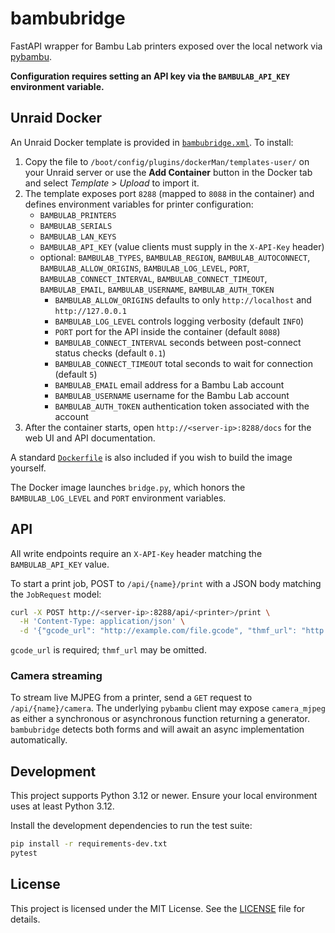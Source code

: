 # bambubridge

FastAPI wrapper for Bambu Lab printers exposed over the local network via [pybambu](https://pypi.org/project/pybambu/).

**Configuration requires setting an API key via the `BAMBULAB_API_KEY` environment variable.**

## Unraid Docker

An Unraid Docker template is provided in [`bambubridge.xml`](bambubridge.xml). To install:

1. Copy the file to `/boot/config/plugins/dockerMan/templates-user/` on your Unraid server or use the **Add Container** button in the Docker tab and select *Template* > *Upload* to import it.
2. The template exposes port `8288` (mapped to `8088` in the container) and defines environment variables for printer configuration:
   - `BAMBULAB_PRINTERS`
   - `BAMBULAB_SERIALS`
   - `BAMBULAB_LAN_KEYS`
   - `BAMBULAB_API_KEY` (value clients must supply in the `X-API-Key` header)
   - optional: `BAMBULAB_TYPES`, `BAMBULAB_REGION`, `BAMBULAB_AUTOCONNECT`, `BAMBULAB_ALLOW_ORIGINS`, `BAMBULAB_LOG_LEVEL`, `PORT`, `BAMBULAB_CONNECT_INTERVAL`, `BAMBULAB_CONNECT_TIMEOUT`, `BAMBULAB_EMAIL`, `BAMBULAB_USERNAME`, `BAMBULAB_AUTH_TOKEN`
     - `BAMBULAB_ALLOW_ORIGINS` defaults to only `http://localhost` and `http://127.0.0.1`
     - `BAMBULAB_LOG_LEVEL` controls logging verbosity (default `INFO`)
     - `PORT` port for the API inside the container (default `8088`)
     - `BAMBULAB_CONNECT_INTERVAL` seconds between post-connect status checks (default `0.1`)
     - `BAMBULAB_CONNECT_TIMEOUT` total seconds to wait for connection (default `5`)
     - `BAMBULAB_EMAIL` email address for a Bambu Lab account
     - `BAMBULAB_USERNAME` username for the Bambu Lab account
     - `BAMBULAB_AUTH_TOKEN` authentication token associated with the account
3. After the container starts, open `http://<server-ip>:8288/docs` for the web UI and API documentation.

A standard [`Dockerfile`](Dockerfile) is also included if you wish to build the image yourself.

The Docker image launches `bridge.py`, which honors the `BAMBULAB_LOG_LEVEL` and `PORT` environment variables.

## API

All write endpoints require an `X-API-Key` header matching the `BAMBULAB_API_KEY` value.

To start a print job, POST to `/api/{name}/print` with a JSON body matching the
`JobRequest` model:

```bash
curl -X POST http://<server-ip>:8288/api/<printer>/print \
  -H 'Content-Type: application/json' \
  -d '{"gcode_url": "http://example.com/file.gcode", "thmf_url": "http://example.com/file.thmf"}'
```

`gcode_url` is required; `thmf_url` may be omitted.

### Camera streaming

To stream live MJPEG from a printer, send a `GET` request to
`/api/{name}/camera`.  The underlying `pybambu` client may expose
`camera_mjpeg` as either a synchronous or asynchronous function returning a
generator.  `bambubridge` detects both forms and will await an async
implementation automatically.

## Development

This project supports Python 3.12 or newer. Ensure your local environment uses at least Python 3.12.

Install the development dependencies to run the test suite:

```bash
pip install -r requirements-dev.txt
pytest
```

## License

This project is licensed under the MIT License. See the [LICENSE](LICENSE) file for details.
